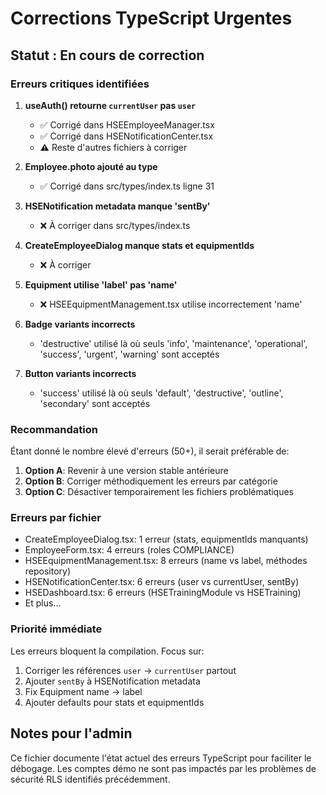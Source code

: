 # Corrections TypeScript Urgentes

## Statut : En cours de correction

### Erreurs critiques identifiées

1. **useAuth() retourne `currentUser` pas `user`**
   - ✅ Corrigé dans HSEEmployeeManager.tsx
   - ✅ Corrigé dans HSENotificationCenter.tsx  
   - ⚠️ Reste d'autres fichiers à corriger

2. **Employee.photo ajouté au type**
   - ✅ Corrigé dans src/types/index.ts ligne 31

3. **HSENotification metadata manque 'sentBy'**
   - ❌ À corriger dans src/types/index.ts

4. **CreateEmployeeDialog manque stats et equipmentIds**
   - ❌ À corriger

5. **Equipment utilise 'label' pas 'name'**
   - ❌ HSEEquipmentManagement.tsx utilise incorrectement 'name'

6. **Badge variants incorrects**  
   - 'destructive' utilisé là où seuls 'info', 'maintenance', 'operational', 'success', 'urgent', 'warning' sont acceptés

7. **Button variants incorrects**
   - 'success' utilisé là où seuls 'default', 'destructive', 'outline', 'secondary' sont acceptés

### Recommandation

Étant donné le nombre élevé d'erreurs (50+), il serait préférable de:

1. **Option A**: Revenir à une version stable antérieure
2. **Option B**: Corriger méthodiquement les erreurs par catégorie
3. **Option C**: Désactiver temporairement les fichiers problématiques

### Erreurs par fichier

- CreateEmployeeDialog.tsx: 1 erreur (stats, equipmentIds manquants)
- EmployeeForm.tsx: 4 erreurs (roles COMPLIANCE)
- HSEEquipmentManagement.tsx: 8 erreurs (name vs label, méthodes repository)
- HSENotificationCenter.tsx: 6 erreurs (user vs currentUser, sentBy)
- HSEDashboard.tsx: 6 erreurs (HSETrainingModule vs HSETraining)
- Et plus...

### Priorité immédiate

Les erreurs bloquent la compilation. Focus sur:
1. Corriger les références `user` → `currentUser` partout
2. Ajouter `sentBy` à HSENotification metadata
3. Fix Equipment name → label
4. Ajouter defaults pour stats et equipmentIds

## Notes pour l'admin

Ce fichier documente l'état actuel des erreurs TypeScript pour faciliter le débogage.
Les comptes démo ne sont pas impactés par les problèmes de sécurité RLS identifiés précédemment.
